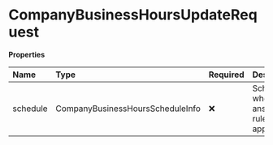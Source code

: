 # CompanyBusinessHoursUpdateRequest

**Properties**

| Name     | Type                             | Required | Description                                |
| :------- | :------------------------------- | :------- | :----------------------------------------- |
| schedule | CompanyBusinessHoursScheduleInfo | ❌       | Schedule when an answering rule is applied |

<!-- This file was generated by liblab | https://liblab.com/ -->
